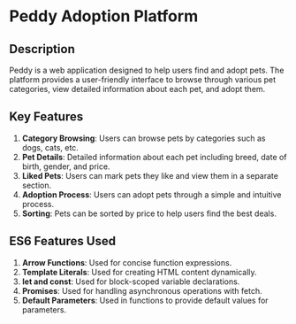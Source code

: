 # Peddy Adoption Platform

## Description
Peddy is a web application designed to help users find and adopt pets. The platform provides a user-friendly interface to browse through various pet categories, view detailed information about each pet, and adopt them.

## Key Features
1. **Category Browsing**: Users can browse pets by categories such as dogs, cats, etc.
2. **Pet Details**: Detailed information about each pet including breed, date of birth, gender, and price.
3. **Liked Pets**: Users can mark pets they like and view them in a separate section.
4. **Adoption Process**: Users can adopt pets through a simple and intuitive process.
5. **Sorting**: Pets can be sorted by price to help users find the best deals.

## ES6 Features Used
1. **Arrow Functions**: Used for concise function expressions.
2. **Template Literals**: Used for creating HTML content dynamically.
3. **let and const**: Used for block-scoped variable declarations.
4. **Promises**: Used for handling asynchronous operations with fetch.
5. **Default Parameters**: Used in functions to provide default values for parameters.
